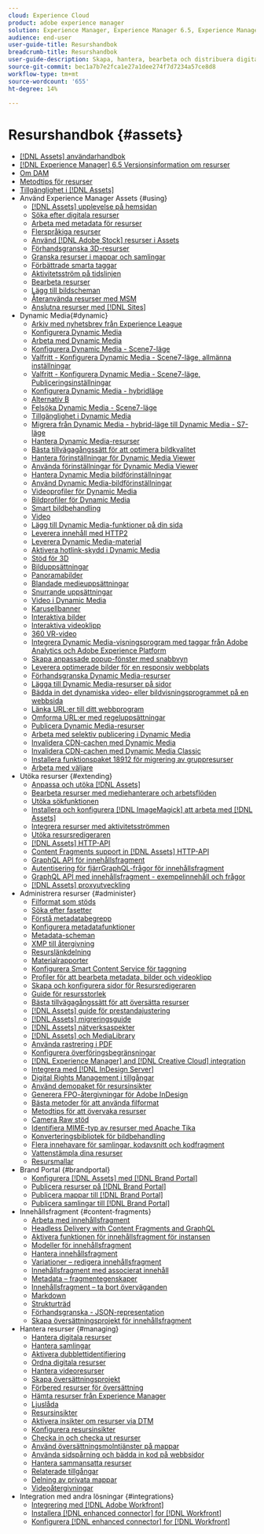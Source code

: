 ```yaml
---
cloud: Experience Cloud
product: adobe experience manager
solution: Experience Manager, Experience Manager 6.5, Experience Manager Assets
audience: end-user
user-guide-title: Resurshandbok
breadcrumb-title: Resurshandbok
user-guide-description: Skapa, hantera, bearbeta och distribuera digitalt material.
source-git-commit: bec1a7b7e2fca1e27a1dee274f7d7234a57ce8d8
workflow-type: tm+mt
source-wordcount: '655'
ht-degree: 14%

---
```



# Resurshandbok {#assets}

+ [[!DNL Assets] användarhandbok](home.md)
+ [[!DNL Experience Manager] 6.5 Versionsinformation om resurser](https://experienceleague.adobe.com/docs/experience-manager-65/release-notes/assets.html)
+ [Om DAM](assets.md)
+ [Metodtips för resurser](best-practices-for-assets.md)
+ [Tillgänglighet i [!DNL Assets]](accessibility.md)
+ Använd Experience Manager Assets {#using}
   + [[!DNL Assets] upplevelse på hemsidan](assets-home-page.md)
   + [Söka efter digitala resurser](search-assets.md)
   + [Arbeta med metadata för resurser](metadata.md)
   + [Flerspråkiga resurser](multilingual-assets.md)
   + [Använd [!DNL Adobe Stock] resurser i Assets](aem-assets-adobe-stock.md)
   + [Förhandsgranska 3D-resurser](previewing-3d-assets.md)
   + [Granska resurser i mappar och samlingar](bulk-approval.md)
   + [Förbättrade smarta taggar](enhanced-smart-tags.md)
   + [Aktivitetsström på tidslinjen](activity-stream.md)
   + [Bearbeta resurser](assets-workflow.md)
   + [Lägg till bildscheman](image-maps.md)
   + [Återanvända resurser med MSM](reuse-assets-using-msm.md)
   + [Anslutna resurser med [!DNL Sites]](use-assets-across-connected-assets-instances.md)
+ Dynamic Media{#dynamic}
   + [Arkiv med nyhetsbrev från Experience League](dynamic-media-newsletter.md)
   + [Konfigurera Dynamic Media](administering-dynamic-media.md)
   + [Arbeta med Dynamic Media](dynamic-media.md)
   + [Konfigurera Dynamic Media - Scene7-läge](config-dms7.md)
   + [Valfritt - Konfigurera Dynamic Media - Scene7-läge, allmänna inställningar](dm-general-settings.md)
   + [Valfritt - Konfigurera Dynamic Media - Scene7-läge, Publiceringsinställningar](dm-publish-settings.md)
   + [Konfigurera Dynamic Media - hybridläge](config-dynamic.md)
   + [Alternativ B](option-b-config-dms7.md)
   + [Felsöka Dynamic Media - Scene7-läge](troubleshoot-dms7.md)
   + [Tillgänglighet i Dynamic Media](accessibility-dm.md)
   + [Migrera från Dynamic Media - hybrid-läge till Dynamic Media - S7-läge](migrate-from-hybrid-to-dms7.md)
   + [Hantera Dynamic Media-resurser](managing-assets.md)
   + [Bästa tillvägagångssätt för att optimera bildkvalitet](best-practices-for-optimizing-the-quality-of-your-images.md)
   + [Hantera förinställningar för Dynamic Media Viewer](managing-viewer-presets.md)
   + [Använda förinställningar för Dynamic Media Viewer](viewer-presets.md)
   + [Hantera Dynamic Media bildförinställningar](managing-image-presets.md)
   + [Använd Dynamic Media-bildförinställningar](image-presets.md)
   + [Videoprofiler för Dynamic Media](video-profiles.md)
   + [Bildprofiler för Dynamic Media](image-profiles.md)
   + [Smart bildbehandling](imaging-faq.md)
   + [Video](s7-video.md)
   + [Lägg till Dynamic Media-funktioner på din sida](scene7.md)
   + [Leverera innehåll med HTTP2](http2.md)
   + [Leverera Dynamic Media-material](delivering-dynamic-media-assets.md)
   + [Aktivera hotlink-skydd i Dynamic Media](hotlink-protection.md)
   + [Stöd för 3D](/help/assets/assets-3d.md)
   + [Bilduppsättningar](image-sets.md)
   + [Panoramabilder](panoramic-images.md)
   + [Blandade medieuppsättningar](mixed-media-sets.md)
   + [Snurrande uppsättningar](spin-sets.md)
   + [Video i Dynamic Media](video.md)
   + [Karusellbanner](carousel-banners.md)
   + [Interaktiva bilder](interactive-images.md)
   + [Interaktiva videoklipp](interactive-videos.md)
   + [360 VR-video](/help/assets/360-video.md)
   + [Integrera Dynamic Media-visningsprogram med taggar från Adobe Analytics och Adobe Experience Platform](/help/assets/tags.md)
   + [Skapa anpassade popup-fönster med snabbvyn](custom-pop-ups.md)
   + [Leverera optimerade bilder för en responsiv webbplats](responsive-site.md)
   + [Förhandsgranska Dynamic Media-resurser](previewing-assets.md)
   + [Lägga till Dynamic Media-resurser på sidor](adding-dynamic-media-assets-to-pages.md)
   + [Bädda in det dynamiska video- eller bildvisningsprogrammet på en webbsida](embed-code.md)
   + [Länka URL:er till ditt webbprogram](linking-urls-to-yourwebapplication.md)
   + [Omforma URL:er med regeluppsättningar](using-rulesets-to-transform-urls.md)
   + [Publicera Dynamic Media-resurser](publishing-dynamicmedia-assets.md)
   + [Arbeta med selektiv publicering i Dynamic Media](selective-publishing.md)
   + [Invalidera CDN-cachen med Dynamic Media](invalidate-cdn-cache-dynamic-media.md)
   + [Invalidera CDN-cachen med Dynamic Media Classic](invalidate-cdn-cache-dm-classic.md)
   + [Installera funktionspaket 18912 för migrering av gruppresurser](bulk-ingest-migrate.md)
   + [Arbeta med väljare](working-with-selectors.md)
+ Utöka resurser {#extending}
   + [Anpassa och utöka [!DNL Assets]](extending-assets.md)
   + [Bearbeta resurser med mediehanterare och arbetsflöden](media-handlers.md)
   + [Utöka sökfunktionen](searchx.md)
   + [Installera och konfigurera [!DNL ImageMagick] att arbeta med [!DNL Assets]](best-practices-for-imagemagick.md)
   + [Integrera resurser med aktivitetsströmmen](extending-activity-stream.md)
   + [Utöka resursredigeraren](asseteditorx.md)
   + [[!DNL Assets] HTTP-API](mac-api-assets.md)
   + [Content Fragments support in [!DNL Assets] HTTP-API](assets-api-content-fragments.md)
   + [GraphQL API för innehållsfragment](content-fragments/graphql-api-content-fragments.md)
   + [Autentisering för fjärrGraphQL-frågor för innehållsfragment](content-fragments/graphql-authentication-content-fragments.md)
   + [GraphQL API med innehållsfragment - exempelinnehåll och frågor](/help/assets/content-fragments/content-fragments-graphql-samples.md)
   + [[!DNL Assets] proxyutveckling](proxy.md)
+ Administrera resurser {#administer}
   + [Filformat som stöds](assets-formats.md)
   + [Söka efter fasetter](search-facets.md)
   + [Förstå metadatabegrepp](metadata-concepts.md)
   + [Konfigurera metadatafunktioner](metadata-config.md)
   + [Metadata-scheman](metadata-schemas.md)
   + [XMP till återgivning](xmp-writeback.md)
   + [Resurslänkdelning](link-sharing.md)
   + [Materialrapporter](asset-reports.md)
   + [Konfigurera Smart Content Service för taggning](config-smart-tagging.md)
   + [Profiler för att bearbeta metadata, bilder och videoklipp](processing-profiles.md)
   + [Skapa och konfigurera sidor för Resursredigeraren](assets-finder-editor.md)
   + [Guide för resursstorlek](assets-sizing-guide.md)
   + [Bästa tillvägagångssätt för att översätta resurser](best-practices-for-translating-assets-efficiently.md)
   + [[!DNL Assets] guide för prestandajustering](performance-tuning-guidelines.md)
   + [[!DNL Assets] migreringsguide](assets-migration-guide.md)
   + [[!DNL Assets] nätverksaspekter](assets-network-considerations.md)
   + [[!DNL Assets] och MediaLibrary](medialibrary.md)
   + [Använda rastrering i PDF](aem-pdf-rasterizer.md)
   + [Konfigurera överföringsbegränsningar](configuring-asset-upload-restrictions.md)
   + [[!DNL Experience Manager] and [!DNL Creative Cloud] integration](aem-cc-integration-best-practices.md)
   + [Integrera med [!DNL InDesign Server]](indesign.md)
   + [Digital Rights Management i tillgångar](drm.md)
   + [Använd demopaket för resursinsikter](use-demo-package-for-asset-insights.md)
   + [Generera FPO-återgivningar för Adobe InDesign](configure-fpo-renditions.md)
   + [Bästa metoder för att använda filformat](assets-file-format-best-practices.md)
   + [Metodtips för att övervaka resurser](assets-monitoring-best-practices.md)
   + [Camera Raw stöd](camera-raw.md)
   + [Identifiera MIME-typ av resurser med Apache Tika](detect-asset-mime-type-with-tika.md)
   + [Konverteringsbibliotek för bildbehandling](imaging-transcoding-library.md)
   + [Flera innehavare för samlingar, kodavsnitt och kodfragment](multi-tenancy.md)
   + [Vattenstämpla dina resurser](watermarking.md)
   + [Resursmallar](asset-templates.md)
+ Brand Portal {#brandportal}
   + [Konfigurera [!DNL Assets] med [!DNL Brand Portal]](configure-aem-assets-with-brand-portal.md)
   + [Publicera resurser på [!DNL Brand Portal]](brand-portal-publish-assets.md)
   + [Publicera mappar till [!DNL Brand Portal]](brand-portal-publish-folder.md)
   + [Publicera samlingar till [!DNL Brand Portal]](brand-portal-publish-collection.md)
+ Innehållsfragment {#content-fragments}
   + [Arbeta med innehållsfragment](content-fragments/content-fragments.md)
   + [Headless Delivery with Content Fragments and GraphQL](content-fragments/content-fragments-graphql.md)
   + [Aktivera funktionen för innehållsfragment för instansen](content-fragments/content-fragments-configuration-browser.md)
   + [Modeller för innehållsfragment](content-fragments/content-fragments-models.md)
   + [Hantera innehållsfragment](content-fragments/content-fragments-managing.md)
   + [Variationer – redigera innehållsfragment](content-fragments/content-fragments-variations.md)
   + [Innehållsfragment med associerat innehåll](content-fragments/content-fragments-assoc-content.md)
   + [Metadata – fragmentegenskaper](content-fragments/content-fragments-metadata.md)
   + [Innehållsfragment – ta bort överväganden](content-fragments/content-fragments-delete.md)
   + [Markdown](content-fragments/content-fragments-markdown.md)
   + [Strukturträd](/help/assets/content-fragments/content-fragments-structure-tree.md)
   + [Förhandsgranska - JSON-representation](/help/assets/content-fragments/content-fragments-json-preview.md)
   + [Skapa översättningsprojekt för innehållsfragment](creating-translation-projects-for-content-fragments.md)
+ Hantera resurser {#managing}
   + [Hantera digitala resurser](manage-assets.md)
   + [Hantera samlingar](manage-collections.md)
   + [Aktivera dubblettidentifiering](duplicate-detection.md)
   + [Ordna digitala resurser](organize-assets.md)
   + [Hantera videoresurser](managing-video-assets.md)
   + [Skapa översättningsprojekt](translation-projects.md)
   + [Förbered resurser för översättning](preparing-assets-for-translation.md)
   + [Hämta resurser från Experience Manager](download-assets-from-aem.md)
   + [Ljuslåda](light-box.md)
   + [Resursinsikter](asset-insights.md)
   + [Aktivera insikter om resurser via DTM](use-dtm-for-asset-insights.md)
   + [Konfigurera resursinsikter](configure-asset-insights.md)
   + [Checka in och checka ut resurser](check-out-and-submit-assets.md)
   + [Använd översättningsmolntjänster på mappar](transition-cloud-services.md)
   + [Använda sidspårning och bädda in kod på webbsidor](use-page-tracker.md)
   + [Hantera sammansatta resurser](managing-linked-subassets.md)
   + [Relaterade tillgångar](related-assets.md)
   + [Delning av privata mappar](private-folder.md)
   + [Videoåtergivningar](video-renditions.md)
+ Integration med andra lösningar {#integrations}
   + [Integrering med [!DNL Adobe Workfront]](workfront-integrations.md)
   + [Installera [!DNL enhanced connector] for [!DNL Workfront]](workfront-connector-install.md)
   + [Konfigurera [!DNL enhanced connector] for [!DNL Workfront]](workfront-connector-configure.md)
